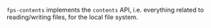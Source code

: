 `fps-contents` implements the `contents` API, i.e. everything related to reading/writing files, for the local file system.
